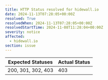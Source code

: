 ```yaml
---
title: HTTP Status resolved for hidewall.io
date: 2024-11-13T07:28:05+00:00Z
resolved: True
resolvedWhen: 2024-11-13T07:28:05+00:00Z
resolvedStartTime: 2024-11-08T11:28:04+00:00Z
severity: notice
affected:
  - hidewall.io
section: issue
---
```


| Expected Statuses | Actual Status  |
|-------------------|----------------|
| 200, 301, 302, 403 | 403 |
